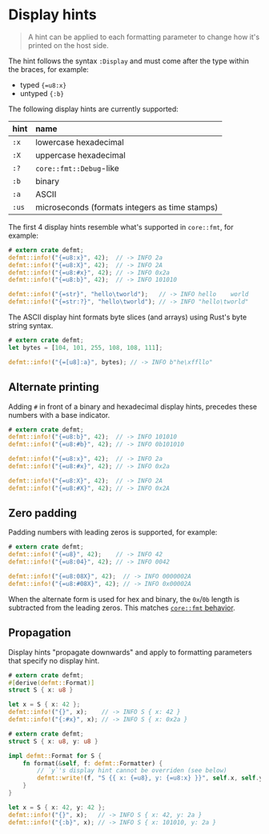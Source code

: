 # Display hints

> A hint can be applied to each formatting parameter to change how it's printed on the host side.

The hint follows the syntax `:Display` and must come after the type within the braces, for example:
* typed `{=u8:x}`
* untyped `{:b}`

The following display hints are currently supported:

| hint  | name                                           |
| :---- | :--------------------------------------------- |
| `:x`  | lowercase hexadecimal                          |
| `:X`  | uppercase hexadecimal                          |
| `:?`  | `core::fmt::Debug`-like                        |
| `:b`  | binary                                         |
| `:a`  | ASCII                                          |
| `:us` | microseconds (formats integers as time stamps) |

The first 4 display hints resemble what's supported in `core::fmt`, for example:

``` rust
# extern crate defmt;
defmt::info!("{=u8:x}", 42);  // -> INFO 2a
defmt::info!("{=u8:X}", 42);  // -> INFO 2A
defmt::info!("{=u8:#x}", 42); // -> INFO 0x2a
defmt::info!("{=u8:b}", 42);  // -> INFO 101010

defmt::info!("{=str}", "hello\tworld");   // -> INFO hello    world
defmt::info!("{=str:?}", "hello\tworld"); // -> INFO "hello\tworld"
```

The ASCII display hint formats byte slices (and arrays) using Rust's byte string syntax.

``` rust
# extern crate defmt;
let bytes = [104, 101, 255, 108, 108, 111];

defmt::info!("{=[u8]:a}", bytes); // -> INFO b"he\xffllo"
```

## Alternate printing

Adding `#` in front of a binary and hexadecimal display hints, precedes these numbers with a base indicator.

``` rust
# extern crate defmt;
defmt::info!("{=u8:b}", 42);  // -> INFO 101010
defmt::info!("{=u8:#b}", 42); // -> INFO 0b101010

defmt::info!("{=u8:x}", 42);  // -> INFO 2a
defmt::info!("{=u8:#x}", 42); // -> INFO 0x2a

defmt::info!("{=u8:X}", 42);  // -> INFO 2A
defmt::info!("{=u8:#X}", 42); // -> INFO 0x2A
```

## Zero padding

Padding numbers with leading zeros is supported, for example:

``` rust
# extern crate defmt;
defmt::info!("{=u8}", 42);    // -> INFO 42
defmt::info!("{=u8:04}", 42); // -> INFO 0042

defmt::info!("{=u8:08X}", 42);  // -> INFO 0000002A
defmt::info!("{=u8:#08X}", 42); // -> INFO 0x00002A
```

When the alternate form is used for hex and binary, the `0x`/`0b` length is subtracted from the leading zeros.  This matches [`core::fmt` behavior](https://play.rust-lang.org/?version=stable&mode=debug&edition=2018&gist=b11809759f975e266251f7968e542756).

## Propagation

Display hints "propagate downwards" and apply to formatting parameters that specify no display hint.

``` rust
# extern crate defmt;
#[derive(defmt::Format)]
struct S { x: u8 }

let x = S { x: 42 };
defmt::info!("{}", x);    // -> INFO S { x: 42 }
defmt::info!("{:#x}", x); // -> INFO S { x: 0x2a }
```

``` rust
# extern crate defmt;
struct S { x: u8, y: u8 }

impl defmt::Format for S {
    fn format(&self, f: defmt::Formatter) {
        // `y`'s display hint cannot be overriden (see below)
        defmt::write!(f, "S {{ x: {=u8}, y: {=u8:x} }}", self.x, self.y)
    }
}

let x = S { x: 42, y: 42 };
defmt::info!("{}", x);   // -> INFO S { x: 42, y: 2a }
defmt::info!("{:b}", x); // -> INFO S { x: 101010, y: 2a }
```
